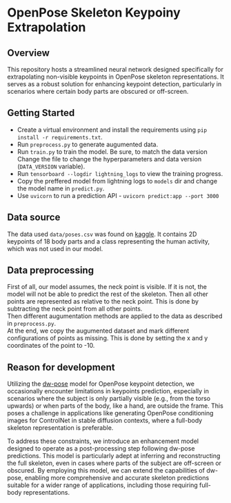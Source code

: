 # OpenPose Skeleton Keypoiny Extrapolation

## Overview
This repository hosts a streamlined neural network designed specifically for extrapolating non-visible keypoints in OpenPose skeleton representations. It serves as a robust solution for enhancing keypoint detection, particularly in scenarios where certain body parts are obscured or off-screen.

## Getting Started
- Create a virtual environment and install the requirements using `pip install -r requirements.txt`.
- Run `preprocess.py` to generate augumented data.  
- Run `train.py` to train the model. Be sure, to match the data version Change the file to change the hyperparameters and data version (`DATA_VERSION` variable).
- Run `tensorboard --logdir lightning_logs` to view the training progress.  
- Copy the preffered model from lightning logs to `models` dir and change the model name in  `predict.py`.  
- Use `uvicorn` to run a prediction API - `uvicorn predict:app --port 3000`

## Data source
The data used `data/poses.csv` was found on [kaggle](https://www.kaggle.com/datasets/pashupatigupta/human-keypoints-tracking-dataset). It contains 2D keypoints of 18 body parts and a class representing the human activity, which was not used in our model.  

## Data preprocessing
First of all, our model assumes, the neck point is visible. If it is not, the model will not be able to predict the rest of the skeleton. Then all other points are represented as relative to the neck point. This is done by subtracting the neck point from all other points.  
Then different augumentation methods are applied to the data as described in `preprocess.py`.  
At the end, we copy the augumented dataset and mark different configurations of points as missing. This is done by setting the x and y coordinates of the point to -10.

## Reason for development
Utilizing the [dw-pose](https://github.com/IDEA-Research/DWPose) model for OpenPose keypoint detection, we occasionally encounter limitations in keypoints prediction, especially in scenarios where the subject is only partially visible (e.g., from the torso upwards) or when parts of the body, like a hand, are outside the frame. This poses a challenge in applications like generating OpenPose conditioning images for ControlNet in stable diffusion contexts, where a full-body skeleton representation is preferable.

To address these constraints, we introduce an enhancement model designed to operate as a post-processing step following dw-pose predictions. This model is particularly adept at inferring and reconstructing the full skeleton, even in cases where parts of the subject are off-screen or obscured. By employing this model, we can extend the capabilities of dw-pose, enabling more comprehensive and accurate skeleton predictions suitable for a wider range of applications, including those requiring full-body representations.


